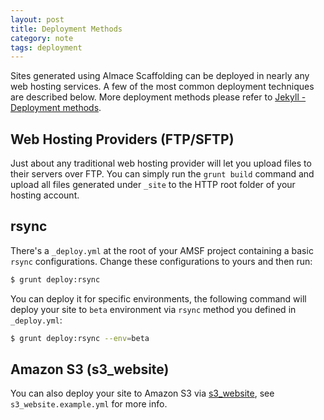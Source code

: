 ```yaml
---
layout: post
title: Deployment Methods
category: note
tags: deployment
---
```


Sites generated using Almace Scaffolding can be deployed in nearly any web hosting services. A few of the most common deployment techniques are described below. More deployment methods please refer to [Jekyll - Deployment methods](https://jekyllrb.com/docs/deployment-methods/).

## Web Hosting Providers (FTP/SFTP)

Just about any traditional web hosting provider will let you upload files to their servers over FTP. You can simply run the `grunt build` command and upload all files generated under `_site` to the HTTP root folder of your hosting account.

## rsync

There's a `_deploy.yml` at the root of your AMSF project containing a basic `rsync` configurations. Change these configurations to yours and then run:

```bash
$ grunt deploy:rsync
```

You can deploy it for specific environments, the following command will deploy your site to `beta` environment via `rsync` method you defined in `_deploy.yml`:

```bash
$ grunt deploy:rsync --env=beta
```

## Amazon S3 (s3_website)

You can also deploy your site to Amazon S3 via [s3_website](https://github.com/laurilehmijoki/s3_website), see `s3_website.example.yml` for more info.
